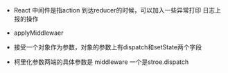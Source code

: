 * React 中间件是指action 到达reducer的时候，可以加入一些异常打印 日志上报的操作

* applyMiddlewaer
* 接受一个对象作为参数，对象的参数上有dispatch和setState两个字段
* 柯里化参数两端的具体参数是 middleware 一个是stroe.dispatch